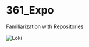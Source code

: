 # 361_Expo
Familiarization with Repositories

![Loki](https://user-images.githubusercontent.com/74080467/131546443-d57f9728-d052-443b-a4d2-567c7d2aac1e.jpeg)
